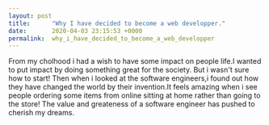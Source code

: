 ```yaml
---
layout: post
title:      "Why I have decided to become a web developper."
date:       2020-04-03 23:15:53 +0000
permalink:  why_i_have_decided_to_become_a_web_developper
---
```



From my cholhood i had a wish to have some impact on people life.I wanted to put impact by doing something great for the society. But i wasn't sure how to start! Then when i looked at the software engineers,i found out how they have changed the world by their invention.It feels amazing when i see people ordering some items from online sitting at home rather than going to the store! The value and greateness of a software engineer has pushed to cherish my dreams.

